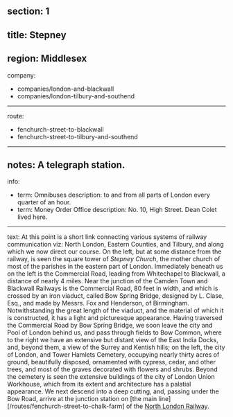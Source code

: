 section: 1
----
title: Stepney
----
region: Middlesex
----
company:
- companies/london-and-blackwall
- companies/london-tilbury-and-southend
----
route:
- fenchurch-street-to-blackwall
- fenchurch-street-to-tilbury-and-southend
----
notes: A telegraph station.
----
info:
- term: Omnibuses
  description: to and from all parts of London every quarter of an hour.
- term: Money Order Office
  description: No. 10, High Street. Dean Colet lived here.
----
text: At this point is a short link connecting various systems of railway communication viz: North London, Eastern Counties, and Tilbury, and along which we now direct our course. On the left, but at some distance from the railway, is seen the square tower of *Stepney Church*, the mother church of most of the parishes in the eastern part of London. Immediately beneath us on the left is the Commercial Road, leading from Whitechapel to Blackwall, a distance of nearly 4 miles. Near the junction of the Camden Town and Blackwall Railways is the Commercial Road, 80 feet in width, and which is crossed by an iron viaduct, called Bow Spring Bridge, designed by L. Clase, Esq., and made by Messrs. Fox and Henderson, of Birmingham. Notwithstanding the great length of the viaduct, and the material of which it is constructed, it has a light and picturesque appearance. Having traversed the Commercial Road by Bow Spring Bridge, we soon leave the city and Pool of London behind us, and pass through fields to Bow Common, where to the right we have an extensive but distant view of the East India Docks, and, beyond them, a view of the Surrey and Kentish hills; on the left, the city of London, and Tower Hamlets Cemetery, occupying nearly thirty acres of ground, beautifully disposed, ornamented with cypress, cedar, and other trees, and most of the graves decorated with flowers and shrubs. Beyond the cemetery is seen the extensive buildings of the city of London Union Workhouse, which from its extent and architecture has a palatial appearance. We next descend into a deep cutting, and, passing under the Bow Road, arrive at the junction station on [the main line][/routes/fenchurch-street-to-chalk-farm] of the [North London Railway](/companies/north-london).
